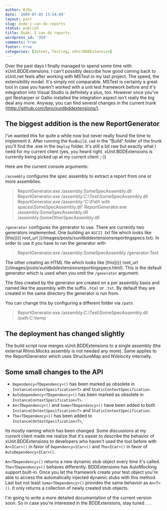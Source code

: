 ```yaml
---
author: BjRo
date: '2009-07-05 13:54:49'
layout: post
slug: dude-i-can-do-reports
status: publish
title: Dude, I can do reports
wordpress_id: '359'
comments: true
footer: true
categories: [dotnet, Testing, xUnitBDDExtension]
---
```


Over the past days I finally managed to spend some time with
xUnit.BDDExtensions. I can't possibly describe how good coming back to
xUnit.net feels after working with MSTest in my last project. The
speed, the extensibility model. It's simply not comparable. MSTest is
certainly a great tool in case you haven't worked with a unit test
framework before and it's integration into Visual Studio is definitely a
plus, too. However once you've got Resharper or Gallio installed the
integration aspect isn't really the big deal any more. Anyway, you can
find several changes in the current trunk ([(http://github.com/bjro/xunitbddextensions/)](http://github.com/bjro/xunitbddextensions/).

The biggest addition is the new ReportGenerator
-----------------------------------------------

I've wanted this for quite a while now but never really found the time
to implement it. After running the `RunBuild.cmd` in the "Build" folder
of the trunk you'll find the .exe in the `Deploy` folder. It's still a
bit raw but exactly what I need for my current client (yes, you heard
right. xUnit.BDDExtensions is currently being picked up at my current
client ;-))

Here are the current console arguments:

`/assembly` configures the spec assembly to extract a report from one or
more assemblies.

> ReportGenerator.exe /assembly:SomeSpecAssembly.dll 
> ReportGenerator.exe /assembly:C:\\Test\\SomeSpecAssembly.dll \
> ReportGenerator.exe /assembly:'C:\\Path with spaces\\SomeSpecAssembly.dll' 
> ReportGenerator.exe /assembly:SomeSpecAssembly.dll /assembly:SomeOtherSpecAssembly.dll

`/generator` configures the generator to use. There are currently two
generators implemented. One building an `ASCII` .txt file which looks like
[this]({{ root_url }}/images/posts/xunitbddextensionsreportingspecs.txt).
In order to use it you have to run the generator with

> ReportGenerator.exe /assembly:SomeSpecAssembly /generator:Text

The other creating an HTML file which looks like
[this]({{ root_url }}/images/posts/xunitbddextensionsreportingspecs.html).
This is the default generator which is used when you omit the
`/generator`  argument.

The files created by the generator are created on a per assembly basis
and named like the assembly with the suffix `.html` or `.txt`. By default
they are created in the same directory the generator is run from.

You can change this by configuring a different folder via `/path`.

> ReportGenerator.exe /assembly:C:\\Test\\SomeSpecAssembly.dll /path:C:\\temp

The deployment has changed slightly
--------------------------------------
The build script now merges xUnit.BDDExtensions to a single assembly
(the external Rhino.Mocks assembly is not needed any more). Same applies
to the ReportGenerator which uses StructureMap and NVelocity
internally. 

Some small changes to the API
--------------------------------
-   `Dependency<TDependency>()` has been marked as obsolete in
    `InstanceContextSpecification<T>` and `StaticContextSpecification`.
-   `AutoDependency<TDependency>()` has been marked as obsolete in
    `InstanceContextSpecification<T>`.
-   `An<TDependency>()` and `Some<TDependency>()` have been added to
    both `InstanceCOntextSpecification<T>` and `StaticContextSpecification`.
-   `The<TDependency>()` has been added to `InstanceCOntextSpecification<T>`,

Its mostly naming which has been changed. Some discussions at my current
client made me realize that it's easier to describe the behavior of xUnit.BDDExtensions to
developers who haven't used the tool before with `An<ICar>()` in favor
of `Dependency<ICar>()` and `The<ICar>()` in favor of
`AutoDependency<ICar>()`.

`An<TDependency>()` returns a new dynamic stub object every time it's
called. `The<TDependency>()` behaves differently. BDDExtensions has
AutoMocking support built-in. Once you let the framework create your
test object you're able to access the automatically injected dynamic
stubs with this method. Last but not least `Some<TDependency>()`
provides the same behavior as `An<T>()`. It only returns a collection
of newly created stub objects.

I'm going to write a more detailed documentation of the current version
soon. So in case you're interested in the BDDExtensions, stay tuned . .
.

